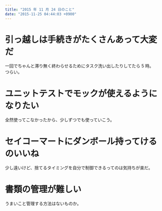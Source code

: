 ```yaml
---
title: "2015 年 11 月 24 日のこと"
date: "2015-11-25 04:44:03 +0900"
---
```


# 引っ越しは手続きがたくさんあって大変だ

一回でちゃんと滞り無く終わらせるためにタスク洗い出したりしてたら 5 時。  
つらい。

# ユニットテストでモックが使えるようになりたい

全然使ってこなかったから、少しずつでも使っていこう。

# セイコーマートにダンボール持ってけるのいいね

少し遠いけど、捨てるタイミングを自分で制御できるってのは気持ちが楽だ。

# 書類の管理が難しい

うまいこと管理する方法はないものか。
